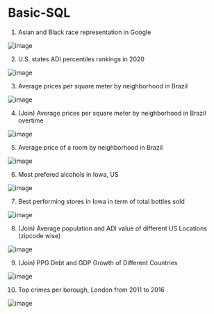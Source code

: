 # Basic-SQL

1. Asian and Black race representation in Google

![image](https://user-images.githubusercontent.com/100343727/155853001-19d6c6fe-a06e-4f70-a4d8-5f7a29f1d603.png)

2. U.S. states ADI percentiles rankings in 2020

![image](https://user-images.githubusercontent.com/100343727/155852954-6ac4690c-16d1-4c59-ac0d-3350046ac8fd.png)

3. Average prices per square meter by neighborhood in Brazil

![image](https://user-images.githubusercontent.com/100343727/155892669-49838180-215f-4547-9b7a-3bec17516856.png)

4. (Join) Average prices per square meter by neighborhood in Brazil overtime

![image](https://user-images.githubusercontent.com/100343727/155892784-58f5efdb-1a7e-4cde-a189-0abc6ca12a1f.png)

5. Average price of a room by neighborhood in Brazil

![image](https://user-images.githubusercontent.com/100343727/155894669-e12a0c13-1bc0-42fa-85d5-8ffa0182eade.png)

6. Most prefered alcohols in Iowa, US

![image](https://user-images.githubusercontent.com/100343727/155955068-b99088da-54a9-4a15-ac4a-0aebd36c12da.png)

7. Best performing stores in Iowa in term of total bottles sold

![image](https://user-images.githubusercontent.com/100343727/155957141-c9580fac-5a7c-410e-b712-ed18a7305334.png)

8. (Join) Average population and ADI value of different US Locations (zipcode wise)

![image](https://user-images.githubusercontent.com/100343727/155964863-79e301a7-e61e-4b68-94ee-0c91bb31594a.png)

9. (Join) PPG Debt and GDP Growth of Different Countries

![image](https://user-images.githubusercontent.com/100343727/156148101-7b0873aa-363d-46b3-9c51-38e31d1f95f1.png)

10. Top crimes per borough, London from 2011 to 2016

![image](https://user-images.githubusercontent.com/100343727/156151889-f79fe3dc-c934-410d-a4df-14d1eb026c06.png)
